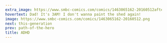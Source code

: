```yaml
---
extra_image: https://www.smbc-comics.com/comics/1463065162-20160512after.png
hovertext: Dad! It's 3AM! I don't wanna paint the shed again!
image: https://www.smbc-comics.com/comics/1463065162-20160512.png
next: this-generation
prev: path-of-the-hero
title: ADHD
---
```

